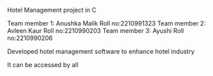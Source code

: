 Hotel Management project in C

Team member 1:  Anushka Malik     Roll no:2210991323
Team member 2:  Avleen Kaur       Roll no:2210990203
Team member 3:  Ayushi            Roll no:2210990206

Developed hotel management software to enhance hotel industry

It can be accessed by all